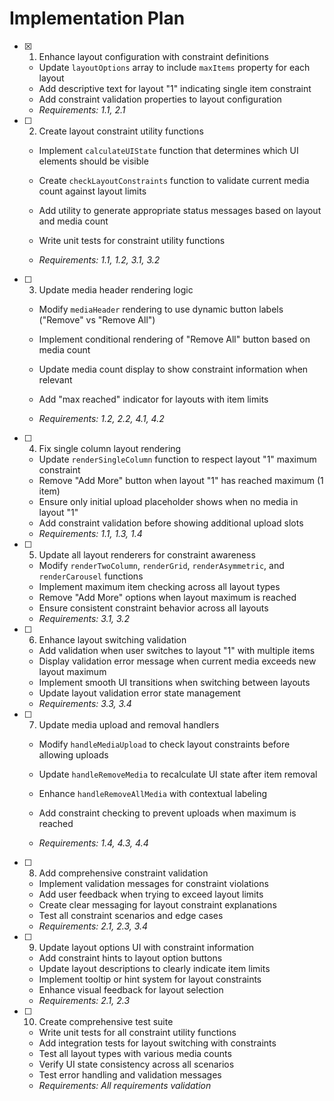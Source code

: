 # Implementation Plan

- [x] 1. Enhance layout configuration with constraint definitions


  - Update `layoutOptions` array to include `maxItems` property for each layout
  - Add descriptive text for layout "1" indicating single item constraint
  - Add constraint validation properties to layout configuration
  - _Requirements: 1.1, 2.1_



- [ ] 2. Create layout constraint utility functions
  - Implement `calculateUIState` function that determines which UI elements should be visible
  - Create `checkLayoutConstraints` function to validate current media count against layout limits
  - Add utility to generate appropriate status messages based on layout and media count


  - Write unit tests for constraint utility functions
  - _Requirements: 1.1, 1.2, 3.1, 3.2_

- [ ] 3. Update media header rendering logic
  - Modify `mediaHeader` rendering to use dynamic button labels ("Remove" vs "Remove All")


  - Implement conditional rendering of "Remove All" button based on media count
  - Update media count display to show constraint information when relevant
  - Add "max reached" indicator for layouts with item limits
  - _Requirements: 1.2, 2.2, 4.1, 4.2_

- [ ] 4. Fix single column layout rendering
  - Update `renderSingleColumn` function to respect layout "1" maximum constraint
  - Remove "Add More" button when layout "1" has reached maximum (1 item)
  - Ensure only initial upload placeholder shows when no media in layout "1"
  - Add constraint validation before showing additional upload slots
  - _Requirements: 1.1, 1.3, 1.4_

- [ ] 5. Update all layout renderers for constraint awareness
  - Modify `renderTwoColumn`, `renderGrid`, `renderAsymmetric`, and `renderCarousel` functions
  - Implement maximum item checking across all layout types
  - Remove "Add More" options when layout maximum is reached
  - Ensure consistent constraint behavior across all layouts
  - _Requirements: 3.1, 3.2_



- [ ] 6. Enhance layout switching validation
  - Add validation when user switches to layout "1" with multiple items
  - Display validation error message when current media exceeds new layout maximum
  - Implement smooth UI transitions when switching between layouts
  - Update layout validation error state management
  - _Requirements: 3.3, 3.4_

- [ ] 7. Update media upload and removal handlers
  - Modify `handleMediaUpload` to check layout constraints before allowing uploads
  - Update `handleRemoveMedia` to recalculate UI state after item removal
  - Enhance `handleRemoveAllMedia` with contextual labeling
  - Add constraint checking to prevent uploads when maximum is reached



  - _Requirements: 1.4, 4.3, 4.4_

- [ ] 8. Add comprehensive constraint validation
  - Implement validation messages for constraint violations
  - Add user feedback when trying to exceed layout limits
  - Create clear messaging for layout constraint explanations
  - Test all constraint scenarios and edge cases
  - _Requirements: 2.1, 2.3, 3.4_

- [ ] 9. Update layout options UI with constraint information
  - Add constraint hints to layout option buttons
  - Update layout descriptions to clearly indicate item limits
  - Implement tooltip or hint system for layout constraints
  - Enhance visual feedback for layout selection
  - _Requirements: 2.1, 2.3_

- [ ] 10. Create comprehensive test suite
  - Write unit tests for all constraint utility functions
  - Add integration tests for layout switching with constraints
  - Test all layout types with various media counts
  - Verify UI state consistency across all scenarios
  - Test error handling and validation messages
  - _Requirements: All requirements validation_